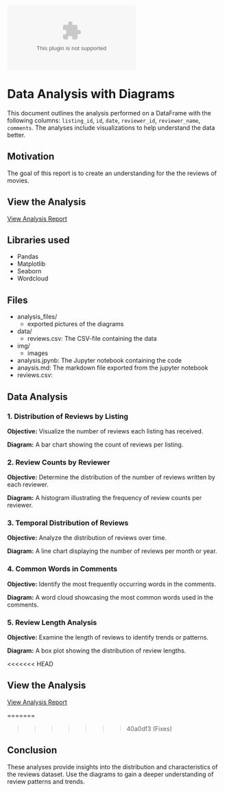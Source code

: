 ![Cinema](data/reviews.csv)

# Data Analysis with Diagrams

This document outlines the analysis performed on a DataFrame with the following columns: `listing_id`, `id`, `date`, `reviewer_id`, `reviewer_name`, `comments`. The analyses include visualizations to help understand the data better.

## Motivation

The goal of this report is to create an understanding for the the reviews of movies.

## View the Analysis

[View Analysis Report](analysis.md)

## Libraries used

* Pandas
* Matplotlib
* Seaborn
* Wordcloud

## Files

* analysis_files/
  * exported pictures of the diagrams
* data/
  * reviews.csv: The CSV-file containing the data
* img/
  * images
* analysis.jpynb: The Jupyter notebook containing the code
* anaysis.md: The markdown file exported from the jupyter notebook
* reviews.csv:


## Data Analysis

### 1. Distribution of Reviews by Listing

**Objective:** Visualize the number of reviews each listing has received.

**Diagram:** A bar chart showing the count of reviews per listing.

### 2. Review Counts by Reviewer

**Objective:** Determine the distribution of the number of reviews written by each reviewer.

**Diagram:** A histogram illustrating the frequency of review counts per reviewer.

### 3. Temporal Distribution of Reviews

**Objective:** Analyze the distribution of reviews over time.

**Diagram:** A line chart displaying the number of reviews per month or year.

### 4. Common Words in Comments

**Objective:** Identify the most frequently occurring words in the comments.

**Diagram:** A word cloud showcasing the most common words used in the comments.

### 5. Review Length Analysis

**Objective:** Examine the length of reviews to identify trends or patterns.

**Diagram:** A box plot showing the distribution of review lengths.

<<<<<<< HEAD
## View the Analysis

[View Analysis Report](analysis.md)

=======
>>>>>>> 40a0df3 (Fixes)
## Conclusion

These analyses provide insights into the distribution and characteristics of the reviews dataset. Use the diagrams to gain a deeper understanding of review patterns and trends.
